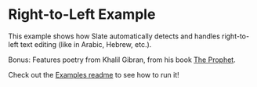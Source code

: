 
# Right-to-Left Example

This example shows how Slate automatically detects and handles right-to-left text editing (like in Arabic, Hebrew, etc.).

Bonus: Features poetry from Khalil Gibran, from his book [The Prophet](https://en.wikipedia.org/wiki/The_Prophet_(book)).

Check out the [Examples readme](..) to see how to run it!
